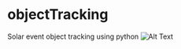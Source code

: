 # objectTracking
Solar event object tracking using python
![Alt Text](https://github.com/nikhilgupta9/objectTracking/blob/main/objectTracking_GIF.gif)

